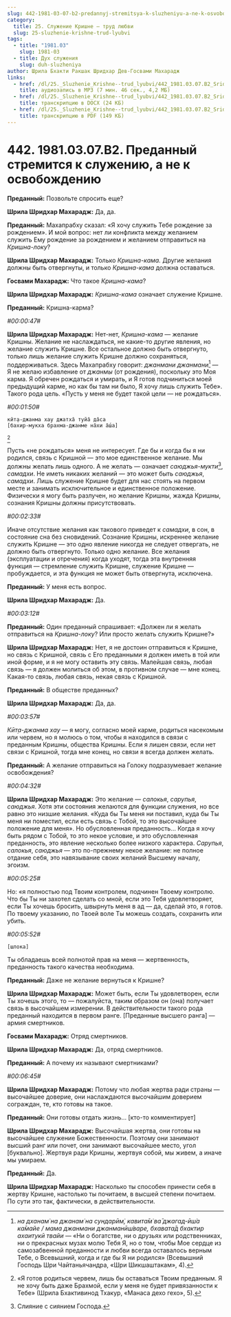 ```yaml
---
slug: 442-1981-03-07-b2-predannyj-stremitsya-k-sluzheniyu-a-ne-k-osvobozhdeniyu
category:
  title: 25. Служение Кришне — труд любви
  slug: 25-sluzhenie-krishne-trud-lyubvi
tags:
  - title: "1981.03"
    slug: 1981-03
  - title: Дух служения
    slug: duh-sluzheniya
author: Шрила Бхакти Ракшак Шридхар Дев-Госвами Махарадж
links:
  - href: /dl/25._Sluzhenie_Krishne--trud_lyubvi/442_1981.03.07.B2_SridharMj_Predannyj_stremitsja_k_sluzheniju_a_ne_k_osvobozhdeniju.mp3
    title: аудиозапись в MP3 (7 мин. 46 сек., 4,2 МБ)
  - href: /dl/25._Sluzhenie_Krishne--trud_lyubvi/442_1981.03.07.B2_SridharMj_Predannyj_stremitsja_k_sluzheniju_a_ne_k_osvobozhdeniju.docx
    title: транскрипцию в DOCX (24 КБ)
  - href: /dl/25._Sluzhenie_Krishne--trud_lyubvi/442_1981.03.07.B2_SridharMj_Predannyj_stremitsja_k_sluzheniju_a_ne_k_osvobozhdeniju.pdf
    title: транскрипцию в PDF (149 КБ)
---
```


# 442. 1981.03.07.B2. Преданный стремится к служению, а не к освобождению

**Преданный:** Позвольте спросить еще?

**Шрила Шридхар Махарадж:** Да, да.

**Преданный:** Махапрабху сказал: «Я хочу служить Тебе рождение за рождением». И мой вопрос: нет ли конфликта между желанием служить Ему рождение за рождением и желанием отправиться на *Кришна-локу*?

**Шрила Шридхар Махарадж:** Только *Кришна-кама.* Другие желания должны быть отвергнуты, и только *Кришна-кама* должна оставаться.

**Госвами Махарадж:** Что такое *Кришна-кама*?

**Шрила Шридхар Махарадж:** *Кришна-кама* означает служение Кришне.

**Преданный:** Кришна-карма?

*#00:00:47#*

**Шрила Шридхар Махарадж:** Нет-нет, *Кришна-кама* — желание Кришны. Желание не наслаждаться, не какие-то другие явления, но желание служить Кришне. Все остальное должно быть отвергнуто, только лишь желание служить Кришне должно сохраняться, поддерживаться. Здесь Махапрабху говорит: *джанмани джанмани*[^_ftn1] — Я не желаю избавление от *джанмы* (от рождения), поскольку это Моя карма. Я обречен рождаться и умирать, и Я готов подчиниться моей предыдущий карме, но как бы там ни было, Я хочу лишь служить Тебе». Такого рода цель. «Пусть у меня не будет такой цели — не рождаться».

*#00:01:50#*

    кӣт̣а-джанма хау джатха̄ туйа̄ да̄са
    [бахир-мукха брахма-джанме на̄хи а̄ш́а]
[^_ftn2]

Пусть «не рождаться» меня не интересует. Где бы и когда бы я ни родился, связь с Кришной — это мое единственное желание. Мы должны желать лишь одного. А не желать — означает *саюджья-мукти*[^_ftn3], *самадхи*. Не иметь никаких желаний — это может быть *саюджья*, *самадхи*. Лишь служение Кришне будет для нас стоять на первом месте и занимать исключительное и единственное положение. Физически я могу быть разлучен, но желание Кришны, жажда Кришны, сознания Кришны должны присутствовать.

*#00:02:33#*

Иначе отсутствие желания как такового приведет к *самадхи*, в сон, в состояние сна без сновидений. Сознание Кришны, искреннее желание служить Кришне — это одно явление никогда не следует отвергать, не должно быть отвергнуто. Только одно желание. Все желания (эксплуатации и отречения) когда уходят, тогда эта внутренняя функция — стремление служить Кришне, служение Кришне — пробуждается, и эта функция не может быть отвергнута, исключена.

**Преданный:** У меня есть вопрос.

**Шрила Шридхар Махарадж:** Да.

*#00:03:12#*

**Преданный:** Один преданный спрашивает: «Должен ли я желать отправиться на *Кришна-локу*? Или просто желать служить Кришне?»

**Шрила Шридхар Махарадж:** Нет, я не достоин отправиться к Кришне, но связь с Кришной, связь с Его преданными я должен иметь в той или иной форме, и я не могу оставить эту связь. Малейшая связь, любая связь — я должен молиться об этом, в противном случае — мне конец. Какая-то связь, любая связь, некая связь с Кришной.

**Преданный:** В обществе преданных?

**Шрила Шридхар Махарадж:** Да, да.

*#00:03:57#*

*Кӣт̣а-джанма хау* — я могу, согласно моей карме, родиться насекомым или червем, но я молюсь о том, чтобы я находился в связи с преданным Кришны, общества Кришны. Если я лишен связи, если нет связи с Кришной, тогда мне конец, но связи я всегда должен желать.

**Преданный:** А желание отправиться на Голоку подразумевает желание освобождения?

*#00:04:32#*

**Шрила Шридхар Махарадж:** Это желание — *салокья*, *сарупья*, *саюджья*. Хотя эти состояния желаются для функции служения, но все равно это низшие желания. «Куда бы Ты меня ни поставил, куда бы Ты меня ни поместил, если есть связь с Тобой, то это высочайшее положение для меня». Но обусловленная преданность… Когда я хочу быть рядом с Тобой, то это некое условие, и это обусловленная преданность, это явление несколько более низкого характера. *Сарупья*, *салокья*, *саюджья* — это по-прежнему некое желание: не полное отдание себя, это навязывание своих желаний Высшему началу, эгоизм.

*#00:05:25#*

Но: «я полностью под Твоим контролем, подчинен Твоему контролю. Что бы Ты ни захотел сделать со мной, если это Тебя удовлетворяет, если Ты хочешь бросить, швырнуть меня в ад — да, сделай это, я готов. По твоему указанию, по Твоей воле Ты можешь создать, сохранить или убить.

*#00:05:52#*

    [шлока]

Ты обладаешь всей полнотой прав на меня — жертвенность, преданность такого качества необходима.

**Преданный:** Даже не желание вернуться к Кришне?

**Шрила Шридхар Махарадж:** Может быть, если Ты удовлетворен, если Ты хочешь этого, то — пожалуйста, таким образом он (она) получает связь в высочайшем измерении. В действительности такого рода преданный находится в первом ранге. [Преданные высшего ранга] — армия смертников.

**Госвами Махарадж:** Отряд смертников.

**Шрила Шридхар Махарадж:** Да, отряд смертников.

**Преданный:** А почему их называют смертниками?

*#00:06:45#*

**Шрила Шридхар Махарадж:** Потому что любая жертва ради страны — высочайшее доверие, они наслаждаются высочайшим доверием сограждан, те, кто готовы на такое.

**Преданный:** Они готовы отдать жизнь… [кто-то комментирует]

**Шрила Шридхар Махарадж:** Высочайшая жертва, они готовы на высочайшее служение Божественности. Поэтому они занимают высший ранг или почет, они занимают высочайшее место, угол [буквально]. Жертвуя ради Кришны, жертвуя собой, мы живем, а иначе мы умираем.

**Преданный:** Да.

**Шрила Шридхар Махарадж:** Насколько ты способен принести себя в жертву Кришне, настолько ты почитаем, в высшей степени почитаем. По сути это так, фактически, в действительности.



[^_ftn1]: *на дханам̇ на джанам̇ на сундарӣм̇, кавита̄м̇ ва̄ джагад-ӣш́а ка̄майе / мама джанмани джанманӣш́варе, бхавата̄д бхактир ахаитукӣ твайи* — «Ни о богатстве, ни о друзьях или родственниках, ни о прекрасных музах молю Тебя Я, но о том, чтобы Мое сердце из самозабвенной преданности и любви всегда оставалось верным Тебе, о Всевышний, когда и где бы Я ни родился» (Всевышний Господь Шри Чайтаньячандра, «Шри Шикшаштакам», 4).

[^_ftn2]: «Я готов родиться червем, лишь бы оставаться Твоим преданным. Я не хочу быть даже Брахмой, если у меня не будет привязанности к Тебе» (Шрила Бхактивинод Тхакур, «Манаса дехо гехо», 5).

[^_ftn3]: Слияние с сиянием Господа.

